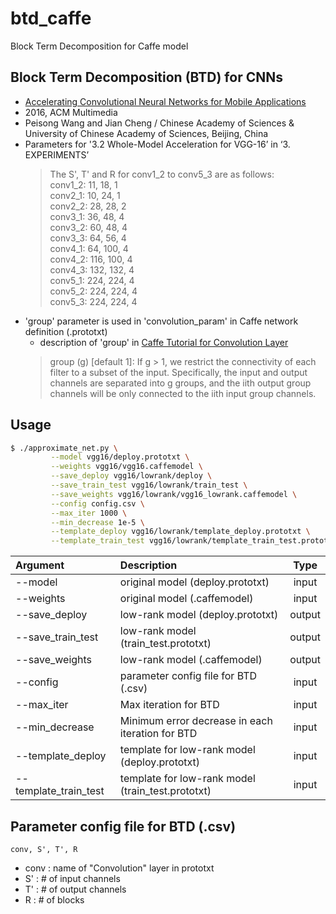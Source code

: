 # btd_caffe
Block Term Decomposition for Caffe model

## Block Term Decomposition (BTD) for CNNs
- [Accelerating Convolutional Neural Networks for Mobile Applications](http://dl.acm.org/citation.cfm?id=2967280)
- 2016, ACM Multimedia
- Peisong Wang and Jian Cheng / Chinese Academy of Sciences & University of Chinese Academy of Sciences, Beijing, China
- Parameters for '3.2 Whole-Model Acceleration for VGG-16’ in ‘3. EXPERIMENTS’
  >The S', T' and R for conv1_2 to conv5_3 are as follows:  
  >conv1_2: 11, 18, 1  
  >conv2_1: 10, 24, 1  
  >conv2_2: 28, 28, 2  
  >conv3_1: 36, 48, 4  
  >conv3_2: 60, 48, 4  
  >conv3_3: 64, 56, 4  
  >conv4_1: 64, 100, 4  
  >conv4_2: 116, 100, 4  
  >conv4_3: 132, 132, 4  
  >conv5_1: 224, 224, 4  
  >conv5_2: 224, 224, 4  
  >conv5_3: 224, 224, 4  
- 'group' parameter is used in 'convolution_param' in Caffe network definition (.prototxt)
  - description of 'group' in [Caffe Tutorial for Convolution Layer](http://caffe.berkeleyvision.org/tutorial/layers/convolution.html)
  >group (g) [default 1]: If g > 1, we restrict the connectivity of each filter to a subset of the input. Specifically, the input and output channels are separated into g groups, and the iith output group channels will be only connected to the iith input group channels.

## Usage
```sh
$ ./approximate_net.py \
         --model vgg16/deploy.prototxt \
         --weights vgg16/vgg16.caffemodel \
         --save_deploy vgg16/lowrank/deploy \
         --save_train_test vgg16/lowrank/train_test \
         --save_weights vgg16/lowrank/vgg16_lowrank.caffemodel \
         --config config.csv \
         --max_iter 1000 \
         --min_decrease 1e-5 \
         --template_deploy vgg16/lowrank/template_deploy.prototxt \
         --template_train_test vgg16/lowrank/template_train_test.prototxt
```

| Argument | Description | Type |
| :-- | :-- | :-: |
| --model | original model (deploy.prototxt)| input |
| --weights | original model (.caffemodel) | input |
| --save_deploy | low-rank model (deploy.prototxt) | output |
| --save_train_test | low-rank model (train_test.prototxt) | output |
| --save_weights | low-rank model (.caffemodel)| output |
| --config | parameter config file for BTD (.csv)| input |
| --max_iter | Max iteration for BTD| input |
| --min_decrease | Minimum error decrease in each iteration for BTD| input |
| --template_deploy | template for low-rank model (deploy.prototxt) | input |
| --template_train_test | template for low-rank model (train_test.prototxt) | input |

## Parameter config file for BTD (.csv)
```
conv, S', T', R
```
- conv : name of "Convolution" layer in prototxt
- S' : # of input channels
- T' : # of output channels
- R  : # of blocks
